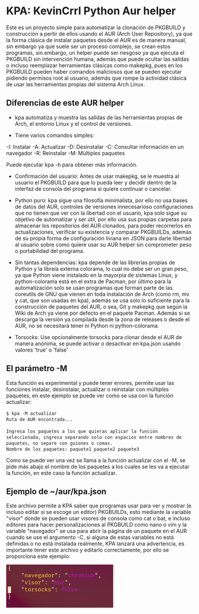 # KPA: KevinCrrl Python Aur helper

Este es un proyecto simple para automatizar la clonación de PKGBUILD y construcción a pertir de ellos usando el AUR (Arch User Repository), ya que la forma clásica de instalar paquetes desde el AUR es de manera manual, sin embargo ya que suele ser un proceso complejo, se crean estos programas, sin embargo, un helper puede ser riesgoso ya que ejecuta el PKGBUILD sin intervención humana, además que puede ocultar las salidas o incluso reemplazar herramientas clásicas como makepkg, pues en los PKGBUILD pueden haber comandos maliciosos que se pueden ejecutar pidiendo permisos root al usuario, además que rompe la actividad clásica de usar las herramientas propias del sistema Arch Linux.

## Diferencias de este AUR helper

- kpa automatiza y muestra las salidas de las herramientas propias de Arch, el entorno Linux y el control de versiones.

- Tiene varios comandos simples:

-I: Instalar
-A: Actualizar
-D: Desinstalar
-C: Consultar información en un navegador
-R: Reinstalar
-M: Múltiples paquetes

Puede ejecutar kpa -h para obtener más información.

- Confirmación del usuario: Antes de usar makepkg, se le muestra al usuario el PKGBUILD para que lo pueda leer y decidir dentro de la interfaz de consola del programa si quiere continuar o cancelar.

- Python puro: kpa sigue una filosofía minimalista, por ello no usa bases de datos del AUR, controles de versiones innecesarioso configuraciones que no tienen que ver con la libertad con el usuario, kpa solo sigue su objetivo de automatizar y ser útil, por ello usa sus propias carpetas para almacenar los repositorios del AUR clonados, para poder recorrerlos en actualizaciones, verificar su existencia y comparar PKGBUILDs, además de su propia forma de configuración liviana en JSON para darle libertad al usuario sobre como quiere usar su AUR helper sin comprometer peso o portabilidad del programa.

- Sin tantas dependencias: kpa depende de las librerías propias de Python y la libreía externa colorama, lo cual no debe ser un gran peso, ya que Python viene instalado en la mayorpia de sistemas Linux, y python-colorama está en el extra de Pacman, por último para la automatización solo se usan programas que forman parte de las coreutils de GNU que vienen en toda instalación de Arch (como rm, mv y cat, que son usadas en kpa), además se usa solo lo suficiente para la construcción de paquetes del AUR, o sea, Git y makepkg que según la Wiki de Arch ya viene por defecto en el paquete Pacman. Además si se descarga la versión ya compilada desde la zona de releases o desde el AUR, no se necesitará tener ni Python ni python-colorama.

- Torsocks: Use opcionalmente torsocks para clonar desde el AUR de manera anónima, se puede activar o desactivar en kpa.json usando valores 'true' o 'false'

## El parámetro -M

Esta función es experimental y puede tener errores, permite usar las funciones instalar, desinstalar, actualizar o reinstalar con múltiples paquetes, en este ejemplo se puede ver como se usa con la función actualizar:

```
$ kpa -M actualizar
Ruta de AUR encontrada...

Ingresa los paquetes a los que quieras aplicar la función seleccionada, ingresa separando solo con espacios entre nombres de paquetes, no separe con guiones o comas.
Nombre de los paquetes: paquete1 paquete2 paquete3
```

Como se puede ver una vez se llama a la función actualizar con el -M, se pide más abajo el nombre de los paquetes a los cuales se les va a ejecutar la función, en este caso la función actualizar.

## Ejemplo de ~/aur/kpa.json

Este archivo permite a KPA saber que programas usar para ver y mostrar (e incluso editar si se escoge un editor) PKGBUILDs, esto mediante la variable "visor" donde se pueden usar visores de consola como cat o bat, e incluso editores para hacer personalizaciones al PKGBUILD como nano o vim y la variable "navegador" se usa para abrir la página de un paquete en el AUR cuando se use el argumento -C, si alguna de estas variables no está definidas o no está instalada realmente, KPA lanzará una advertencia, es importante tener este archivo y editarlo correctamente, por ello se proporciona este ejemplo:

![Archivo ~/aur/kpa.json](json.png)
